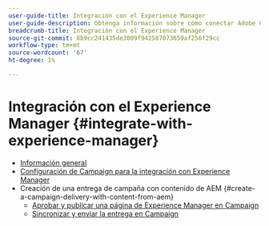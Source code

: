 ```yaml
---
user-guide-title: Integración con el Experience Manager
user-guide-description: Obtenga información sobre cómo conectar Adobe Campaign V8 con Adobe Experience Manager para permitirle administrar plantillas de envío de correo electrónico, recursos y formularios en Experience Manager.
breadcrumb-title: Integración con el Experience Manager
source-git-commit: 8b9cc241435de3009f942587073659af256f29cc
workflow-type: tm+mt
source-wordcount: '67'
ht-degree: 1%

---
```



# Integración con el Experience Manager {#integrate-with-experience-manager}

+ [Información general](/help/tutorial-integrate-with-experience-manager/overview.md)
+ [Configuración de Campaign para la integración con Experience Manager](/help/tutorial-integrate-with-experience-manager/configure-campaign-for-aem-integration.md)
+ Creación de una entrega de campaña con contenido de AEM {#create-a-campaign-delivery-with-content-from-aem}
   + [Aprobar y publicar una página de Experience Manager en Campaign](/help/tutorial-integrate-with-experience-manager/approve-and-publish-aem-page-to-campaign.md)
   + [Sincronizar y enviar la entrega en Campaign](/help/tutorial-integrate-with-experience-manager/synchronize-and-send-an-aem-delivery-in-campaign.md)

